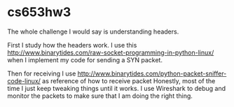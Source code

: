# cs653hw3

The whole challenge I would say is understanding headers.

First I study how the headers work. I use this
http://www.binarytides.com/raw-socket-programming-in-python-linux/
when I implement my code for sending a SYN packet.

Then for receiving I use http://www.binarytides.com/python-packet-sniffer-code-linux/ as reference of how to receive packet
Honestly, most of the time I just keep tweaking things until it works. I use Wireshark to debug and monitor the packets to make sure that I am doing the right thing.
